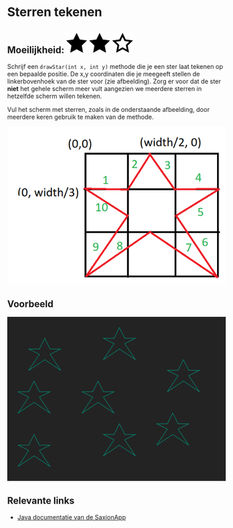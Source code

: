 # Sterren tekenen
## Moeilijkheid: ![Filled](../resources/star-filled.svg) ![Filled](../resources/star-filled.svg) ![Outlined](../resources/star-outlined.svg) 

Schrijf een `drawStar(int x, int y)` methode die je een ster laat tekenen op een bepaalde positie. De x,y coordinaten die je meegeeft stellen de linkerbovenhoek van de ster voor (zie afbeelding). Zorg er voor dat de ster **niet** het gehele scherm meer vult aangezien we meerdere sterren in hetzelfde scherm willen tekenen.

Vul het scherm met sterren, zoals in de onderstaande afbeelding, door meerdere keren gebruik te maken van de methode.

![Example](star-idea.png) 

## Voorbeeld
![Example](sample_output.png)

## Relevante links
* [Java documentatie van de SaxionApp](https://saxionapp.hboictlab.nl/nl/saxion/app/SaxionApp.html)


